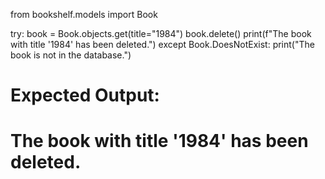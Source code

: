 from bookshelf.models import Book

try:
    book = Book.objects.get(title="1984")
    book.delete()
    print(f"The book with title '1984' has been deleted.")
except Book.DoesNotExist:
    print("The book is not in the database.")

# Expected Output:
# The book with title '1984' has been deleted.


